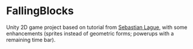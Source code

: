 # FallingBlocks

Unity 2D game project based on tutorial from [Sebastian Lague](https://www.youtube.com/watch?v=OspvMh3UWPU&index=14&list=PLFt_AvWsXl0fnA91TcmkRyhhixX9CO3Lw), with some enhancements (sprites instead of geometric forms; powerups with a remaining time bar).



